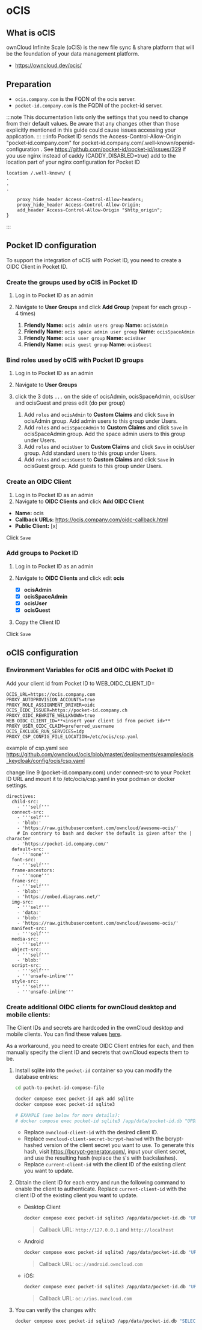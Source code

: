 # oCIS

## What is oCIS

ownCloud Infinite Scale (oCIS) is the new file sync & share platform that will be the foundation of your data management platform.

- https://owncloud.dev/ocis/

## Preparation

- `ocis.company.com` is the FQDN of the ocis server.
- `pocket-id.company.com` is the FQDN of the pocket-id server.

:::note
This documentation lists only the settings that you need to change from their default values. Be aware that any changes other than those explicitly mentioned in this guide could cause issues accessing your application.
:::
:::info
Pocket ID sends the Access-Control-Allow-Origin "pocket-id.company.com" for pocket-id.company.com/.well-known/openid-configuration . See https://github.com/pocket-id/pocket-id/issues/329
If you use nginx instead of caddy (CADDY_DISABLED=true) add to the location part of your nginx configuration for Pocket ID

```
location /.well-known/ {
.
.
.

    proxy_hide_header Access-Control-Allow-headers;
    proxy_hide_header Access-Control-Allow-Origin;
    add_header Access-Control-Allow-Origin "$http_origin";
}
```

:::

## Pocket ID configuration

To support the integration of oCIS with Pocket ID, you need to create a OIDC Client in Pocket ID.

### Create the groups used by oCIS in Pocket ID

1. Log in to Pocket ID as an admin
2. Navigate to **User Groups** and click **Add Group** (repeat for each group - 4 times)

   1. **Friendly Name:** `ocis admin users group` **Name:** `ocisAdmin`
   2. **Friendly Name:** `ocis space admin user group` **Name:** `ocisSpaceAdmin`
   3. **Friendly Name:** `ocis user group` **Name:** `ocisUser`
   4. **Friendly Name:** `ocis guest group` **Name:** `ocisGuest`

### Bind roles used by oCIS with Pocket ID groups

1. Log in to Pocket ID as an admin
2. Navigate to **User Groups**
3. click the 3 dots `...` on the side of ocisAdmin, ocisSpaceAdmin, ocisUser and ocisGuest and press edit (do per group)

   1. Add `roles` and `ocisAdmin` to **Custom Claims** and click `Save` in ocisAdmin group. Add admin users to this group under Users.
   2. Add `roles` and `ocisSpaceAdmin` to **Custom Claims** and click `Save` in ocisSpaceAdmin group. Add the space admin users to this group under Users.
   3. Add `roles` and `ocisUser` to **Custom Claims** and click `Save` in ocisUser group. Add standard users to this group under Users.
   4. Add `roles` and `ocisGuest` to **Custom Claims** and click `Save` in ocisGuest group. Add guests to this group under Users.

### Create an OIDC Client

1. Log in to Pocket ID as an admin
2. Navigate to **OIDC Clients** and click **Add OIDC Client**

- **Name:** ocis
- **Callback URLs:** https://ocis.company.com/oidc-callback.html
- **Public Client:** [x]

Click `Save`

### Add groups to Pocket ID

1. Log in to Pocket ID as an admin
2. Navigate to **OIDC Clients** and click edit **ocis**

   - [x] **ocisAdmin**
   - [x] **ocisSpaceAdmin**
   - [x] **ocisUser**
   - [x] **ocisGuest**

3. Copy the Client ID

Click `Save`

## oCIS configuration

### Environment Variables for oCIS and OIDC with Pocket ID

Add your client id from Pocket ID to WEB_OIDC_CLIENT_ID=

```
OCIS_URL=https://ocis.company.com
PROXY_AUTOPROVISION_ACCOUNTS=true
PROXY_ROLE_ASSIGNMENT_DRIVER=oidc
OCIS_OIDC_ISSUER=https://pocket-id.company.ch
PROXY_OIDC_REWRITE_WELLKNOWN=true
WEB_OIDC_CLIENT_ID=**<insert your client id from pocket id>**
PROXY_USER_OIDC_CLAIM=preferred_username
OCIS_EXCLUDE_RUN_SERVICES=idp
PROXY_CSP_CONFIG_FILE_LOCATION=/etc/ocis/csp.yaml
```

example of csp.yaml see https://github.com/owncloud/ocis/blob/master/deployments/examples/ocis_keycloak/config/ocis/csp.yaml

change line 9 (pocket-id.company.com) under connect-src to your Pocket ID URL and mount it to /etc/ocis/csp.yaml in your podman or docker settings.

```
directives:
  child-src:
    - '''self'''
  connect-src:
    - '''self'''
    - 'blob:'
    - 'https://raw.githubusercontent.com/owncloud/awesome-ocis/'
    # In contrary to bash and docker the default is given after the | character
    - 'https://pocket-id.company.com/'
  default-src:
    - '''none'''
  font-src:
    - '''self'''
  frame-ancestors:
    - '''none'''
  frame-src:
    - '''self'''
    - 'blob:'
    - 'https://embed.diagrams.net/'
  img-src:
    - '''self'''
    - 'data:'
    - 'blob:'
    - 'https://raw.githubusercontent.com/owncloud/awesome-ocis/'
  manifest-src:
    - '''self'''
  media-src:
    - '''self'''
  object-src:
    - '''self'''
    - 'blob:'
  script-src:
    - '''self'''
    - '''unsafe-inline'''
  style-src:
    - '''self'''
    - '''unsafe-inline'''
```

### Create additional OIDC clients for ownCloud desktop and mobile clients:

The Client IDs and secrets are hardcoded in the ownCloud desktop and mobile clients. You can find these values [here](https://doc.owncloud.com/server/10.15/admin_manual/configuration/user/oidc/oidc.html#client-ids-secrets-and-redirect-uris).

As a workaround, you need to create OIDC Client entries for each, and then manually specify the client ID and secrets that ownCloud expects them to be.

1. Install sqlite into the `pocket-id` container so you can modify the database entries:

    ```bash
    cd path-to-pocket-id-compose-file

    docker compose exec pocket-id apk add sqlite
    docker compose exec pocket-id sqlite3

    # EXAMPLE (see below for more details):
    # docker compose exec pocket-id sqlite3 /app/data/pocket-id.db "UPDATE oidc_clients SET id='owncloud-client-id', secret='owncloud-client-secret-bcrypt-hashed' WHERE id='current-client-id';"
    ```

    * Replace `owncloud-client-id` with the desired client ID.
    * Replace `owncloud-client-secret-bcrypt-hashed` with the bcrypt-hashed version of the client secret you want to use. To generate this hash, visit https://bcrypt-generator.com/, input your client secret, and use the resulting hash (replace the `$`'s with backslashes).
    * Replace `current-client-id` with the client ID of the existing client you want to update.

2. Obtain the client ID for each entry and run the following command to enable the client to authenticate. Replace `current-client-id` with the client ID of the existing client you want to update.

    - Desktop Client
        ```bash
        docker compose exec pocket-id sqlite3 /app/data/pocket-id.db "UPDATE oidc_clients SET id='xdXOt13JKxym1B1QcEncf2XDkLAexMBFwiT9j6EfhhHFJhs2KM9jbjTmf8JBXE69', secret='\$2a\$12\$HbbJMheIYyo8yfEuvm8Boe0baMZTIDXzchpVdLsfPqc3Eb.oULn5W' WHERE id='current-client-id';"
        ```
        > Callback URL: `http://127.0.0.1` and `http://localhost`

    - Android

        ```bash
        docker compose exec pocket-id sqlite3 /app/data/pocket-id.db "UPDATE oidc_clients SET id='e4rAsNUSIUs0lF4nbv9FmCeUkTlV9GdgTLDH1b5uie7syb90SzEVrbN7HIpmWJeD', secret='\$2a\$12\$sdQWjAxlQzRojU3bhvxp/e/5aY/tzskKqD76AQpiBJpj7USgWhZUO' WHERE id='current-client-id';"
        ```
        > Callback URL: `oc://android.owncloud.com`

    - iOS:

        ```bash
        docker compose exec pocket-id sqlite3 /app/data/pocket-id.db "UPDATE oidc_clients SET id='mxd5OQDk6es5LzOzRvidJNfXLUZS2oN3oUFeXPP8LpPrhx3UroJFduGEYIBOxkY1', secret='\$2a\$12\$3qHWSJRKBVoHVrn7kp4NFuEN4r.wmh9zB8oRjtYwHBUzwM818Hhje' WHERE id='current-client-id';"
        ```
        > Callback URL: `oc://ios.owncloud.com`

3. You can verify the changes with:

    ```bash
    docker compose exec pocket-id sqlite3 /app/data/pocket-id.db "SELECT * FROM oidc_clients;"
    ```
